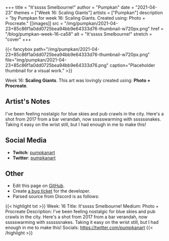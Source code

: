 +++
title =       "It'sssss Smelbourne!"
author =      "Pumpkan"
date =        "2021-04-23"
themes =      ["Week 16: Scaling Giants"]
artists =     ["Pumpkan"]
description = "by Pumpkan for week 16: Scaling Giants. Created using: Photo + Procreate."
[[images]]
      src = "/img/pumpkan/2021-04-23+85c86f1a0dd0725bea94bb9e64333d76-thumbnail-w720px.png"
      href = "/blog/pumpkan-week-16-ca58"
      alt = "It'sssss Smelbourne!"
      stretch = "cover"
+++


{{< fancybox path="/img/pumpkan/2021-04-23+85c86f1a0dd0725bea94bb9e64333d76-thumbnail-w720px.png" file="img/pumpkan/2021-04-23+85c86f1a0dd0725bea94bb9e64333d76.png" caption="Placeholder thumbnail for a visual work." >}}


Week 16: **Scaling Giants**. This art was lovingly created using: **Photo + Procreate**.

## Artist's Notes

I've been feeling nostalgic for blue skies and pub crawls in the city. Here's a shot from 2017 from a bar verandah, now ssssswarming with ssssssnakes. Taking it easy on the wrist still, but I had enough in me to make this!

## Social Media

- **Twitch**: <a href='https://twitch.tv/pumpkanart' target='_blank'>pumpkanart</a>
- **Twitter**: <a href='https://twitter.com/pumpkanart' target='_blank'>pumpkanart</a>

## Other

- Edit this page on [GitHub](https://github.com/teaminkling/web-refresh/edit/main/content/blog/pumpkan-week-16-ca58.md).
- Create [a bug ticket](https://github.com/teaminkling/web-refresh/issues/new?assignees=&labels=bug&template=problem-report.md&title=) for the developer.
- Parsed source from Discord is as follows:

{{< highlight txt >}}
Week: 16
Title: It'sssss Smelbourne! 
Medium: Photo + Procreate
Description: I've been feeling nostalgic for blue skies and pub crawls in the city. Here's a shot from 2017 from a bar verandah, now ssssswarming with ssssssnakes. Taking it easy on the wrist still, but I had enough in me to make this! 
Socials: https://twitter.com/pumpkanart
{{< /highlight >}}